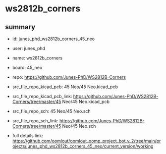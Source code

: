 # ws2812b_corners
 
## summary 
* id: junes_phd_ws2812b_corners_45_neo
* user: junes_phd
* name: ws2812b_corners
* board: 45_neo
* repo: https://github.com/Junes-PhD/WS2812B-Corners
* src_file_repo_kicad_pcb: 45 Neo/45 Neo.kicad_pcb
* src_file_repo_kicad_pcb_link: https://github.com/Junes-PhD/WS2812B-Corners/tree/master/45 Neo/45 Neo.kicad_pcb


* src_file_repo_sch: 45 Neo/45 Neo.sch
* src_file_repo_sch_link: https://github.com/Junes-PhD/WS2812B-Corners/tree/master/45 Neo/45 Neo.sch
* full details link: https://github.com/oomlout/oomlout_oomp_project_bot_v_2/tree/main/projects/junes_phd_ws2812b_corners_45_neo/current_version/working  







